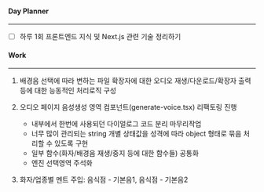 
#### Day Planner
---
- [ ] 하루 1회 프론트엔드 지식 및 Next.js 관련 기술 정리하기


#### Work
---
1. 배경음 선택에 따라 변하는 파일 확장자에 대한 오디오 재생/다운로드/확장자 출력 등에 대한 능동적인 처리로직 구성 

2. 오디오 페이지 음성생성 영역 컴포넌트(generate-voice.tsx) 리팩토링 진행
	- 내부에서 한번에 사용되던 다이얼로그 코드 분리 마무리작업
	- 너무 많이 관리되는 string 개별 상태값을 성격에 따라 object 형태로 묶음 처리할 수 있도록 구현
	- 일부 함수(화자/배경음 재생/중지 등에 대한 함수들) 공통화
	- 엔진 선택영역 주석화
	  
3. 화자/업종별 멘트 주입: 음식점 - 기본음1, 음식점 - 기본음2 